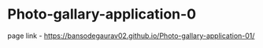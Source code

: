 # Photo-gallary-application-0

page link -  https://bansodegaurav02.github.io/Photo-gallary-application-01/
